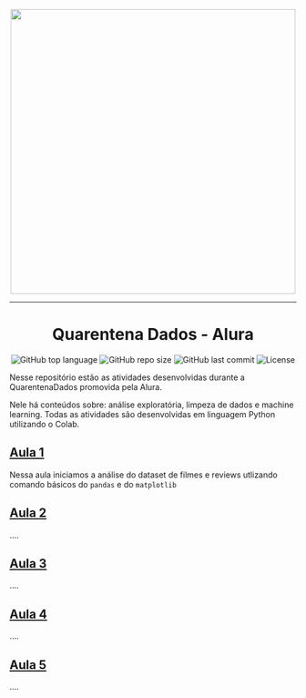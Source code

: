 <p align="center">
  <img src="https://i.pinimg.com/originals/49/72/6e/49726e65f6b35c2e8e366a16c0734fb7.png" width="500" />
</p>

---

<h1 align="center">
  Quarentena Dados - Alura
</h1>

<p align="center">
  <img alt="GitHub top language" src="https://img.shields.io/github/languages/top/leticiagomescs/QuarentenaDados-Alura">
  <img alt="GitHub repo size" src="https://img.shields.io/github/repo-size/leticiagomescs/QuarentenaDados-Alura">
  <img alt="GitHub last commit" src="https://img.shields.io/github/last-commit/leticiagomescs/QuarentenaDados-Alura">
  <img alt="License" src="https://img.shields.io/github/license/leticiagomescs/QuarentenaDados-Alura">
</p>

Nesse repositório estão as atividades desenvolvidas durante a QuarentenaDados promovida pela Alura. 

Nele há conteúdos sobre: análise exploratória, limpeza de dados e machine learning. Todas as atividades são desenvolvidas em linguagem Python utilizando o Colab.

## [Aula 1](https://github.com/leticiagomescs/QuarentenaDados-Alura/tree/master/Aula%201:%20Python%2C%20Pandas%20e%20Colab)
Nessa aula iniciamos a análise do dataset de filmes e reviews utlizando comando básicos do `pandas` e do `matplotlib`

## [Aula 2](https://github.com/leticiagomescs/QuarentenaDados-Alura/tree/master/Aula%202:%20M%C3%A9dias%2C%20Medianas%20e%20Visualiza%C3%A7%C3%A3o%20de%20dados)
....
## [Aula 3](https://github.com/leticiagomescs/QuarentenaDados-Alura/tree/master/Aula%203:%20Correla%C3%A7%C3%B5es%20e%20Explora%C3%A7%C3%A3o%20de%20Dados)
....
## [Aula 4]()
....
## [Aula 5]()
....
